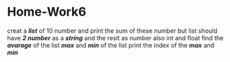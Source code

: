 # Home-Work6
creat a ***list*** of 10 number and print the sum  of these number but list should have ***2 number*** as a ***string*** and the reslt as number also int and float 
find the ***avarage*** of the list 
***max*** and ***min*** of the list 
print the index of the ***max*** and ***min***
 
 
